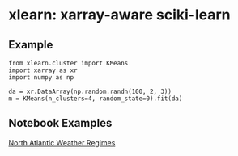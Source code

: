 # xlearn: xarray-aware sciki-learn

## Example

    from xlearn.cluster import KMeans
    import xarray as xr
    import numpy as np
  
    da = xr.DataArray(np.random.randn(100, 2, 3))
    m = KMeans(n_clusters=4, random_state=0).fit(da)

## Notebook Examples
[North Atlantic Weather Regimes](examples/North_Atlantic_weather_regimes.ipynb)
